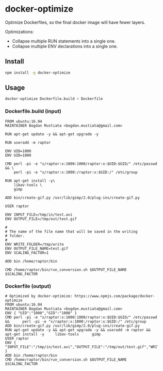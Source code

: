 # docker-optimize

Optimize Dockerfiles, so the final docker image will have fewer layers.

Optimizations:
* Collapse multiple RUN statements into a single one.
* Collapse multiple ENV declarations into a single one.

## Install

```sh
npm install -g docker-optimize
```

## Usage

```sh
docker-optimize Dockerfile.build > Dockerfile
```

### Dockerfile.build (input)

```text
FROM ubuntu:16.04
MAINTAINER Bogdan Mustiata <bogdan.mustiata@gmail.com>

RUN apt-get update -y && apt-get upgrade -y

RUN useradd -m raptor

ENV UID=1000
ENV GID=1000

CMD perl -pi -e "s/raptor:x:1000:1000/raptor:x:$UID:$GID/" /etc/passwd && \
    perl -pi -e "s/raptor:x:1000:/raptor:x:$GID:/" /etc/group

RUN apt-get install -y\
    libav-tools \
    gimp

ADD bin/create-gif.py /usr/lib/gimp/2.0/plug-ins/create-gif.py

USER raptor

ENV INPUT_FILE=/tmp/in/test.avi
ENV OUTPUT_FILE=/tmp/out/test.gif

#
# The name of the file name that will be saved in the writing
# folder.
#
ENV WRITE_FOLDER=/tmp/write
ENV OUTPUT_FILE_NAME=test.gif
ENV SCALING_FACTOR=1

ADD bin /home/raptor/bin

CMD /home/raptor/bin/run_conversion.sh $OUTPUT_FILE_NAME $SCALING_FACTOR
```

### Dockerfile (output)

```text
# Optimized by docker-optimize: https://www.npmjs.com/package/docker-optimize
FROM ubuntu:16.04
MAINTAINER Bogdan Mustiata <bogdan.mustiata@gmail.com>
ENV { "UID":"1000","GID":"1000" }
CMD perl -pi -e "s/raptor:x:1000:1000/raptor:x:$UID:$GID/" /etc/passwd &&      perl -pi -e "s/raptor:x:1000:/raptor:x:$GID:/" /etc/group
ADD bin/create-gif.py /usr/lib/gimp/2.0/plug-ins/create-gif.py
RUN apt-get update -y && apt-get upgrade -y && useradd -m raptor && apt-get install -y     libav-tools      gimp
USER raptor
ENV { "INPUT_FILE":"/tmp/in/test.avi","OUTPUT_FILE":"/tmp/out/test.gif","WRITE_FOLDER":"/tmp/write","OUTPUT_FILE_NAME":"test.gif","SCALING_FACTOR":"1" }
ADD bin /home/raptor/bin
CMD /home/raptor/bin/run_conversion.sh $OUTPUT_FILE_NAME $SCALING_FACTOR
```

